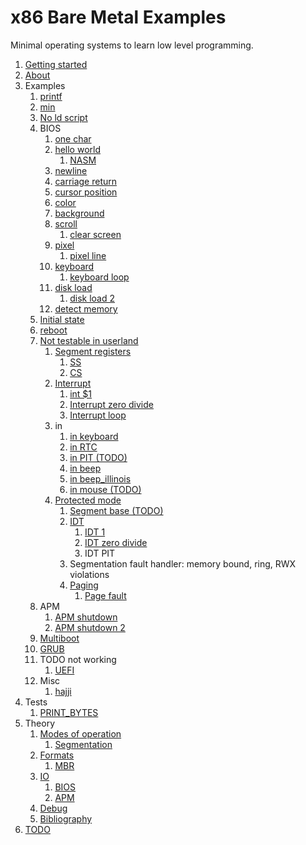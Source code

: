 # x86 Bare Metal Examples

Minimal operating systems to learn low level programming.

1.  [Getting started](getting-started.md)
1.  [About](about.md)
1.  Examples
    1.  [printf](printf/)
    1.  [min](min.S)
    1.  [No ld script](no-ld-script/)
    1.  BIOS
        1.  [one char](bios_one_char.S)
        1.  [hello world](bios_hello_world.S)
            1.  [NASM](nasm/)
        1.  [newline](bios_newline.S)
        1.  [carriage return](bios_carriage_return.S)
        1.  [cursor position](bios_cursor_position.S)
        1.  [color](bios_color.S)
        1.  [background](bios_background.S)
        1.  [scroll](bios_scroll.S)
            1.  [clear screen](bios_clear_screen.S)
        1.  [pixel](bios_pixel.S)
            1.  [pixel line](bios_pixel_line.S)
        1.  [keyboard](bios_keyboard.S)
            1.  [keyboard loop](bios_keyboard_loop.S)
        1.  [disk load](bios_disk_load.S)
            1.  [disk load 2](bios_disk_load2.S)
        1.  [detect memory](bios_detect_memory.S)
    1.  [Initial state](initial_state.S)
    1.  [reboot](reboot.S)
    1.  [Not testable in userland](not-testable-in-userland.md)
        1.  [Segment registers](segment_registers.S)
            1.  [SS](ss.S)
            1.  [CS](cs.S)
        1.  [Interrupt](interrupt.S)
            1.  [int $1](interrupt1.S)
            1.  [Interrupt zero divide](interrupt_zero_divide.S)
            1.  [Interrupt loop](interrupt_loop.S)
        1.  in
            1.  [in keyboard](in_keyboard.S)
            1.  [in RTC](in_rtc.S)
            1.  [in PIT (TODO)](in_pit.S)
            1.  [in beep](in_beep.S)
            1.  [in beep_illinois](in_beep_illinois.S)
            1.  [in mouse (TODO)](in_mouse.S)
        1.  [Protected mode](protected_mode.S)
            1.  [Segment base (TODO)](segment_base.S)
            1.  [IDT](idt.S)
                1.  [IDT 1](idt1.S)
                1. [IDT zero divide](idt_zero_divide.S)
                1. IDT PIT
            1.  Segmentation fault handler: memory bound, ring, RWX violations
            1.  [Paging](paging.S)
                1. [Page fault](page-fault.S)
    1.  APM
        1.  [APM shutdown](apm_shutdown.S)
        1.  [APM shutdown 2](apm_shutdown2.S)
    1.  [Multiboot](multiboot/)
    1.  [GRUB](grub/)
    1.  TODO not working
        1. [UEFI](uefi/)
    1.  Misc
        1.  [hajji](hajji/)
1.  Tests
    1. [PRINT_BYTES](test_print_bytes.S)
1.  Theory
    1.  [Modes of operation](modes-of-operation.md)
        1.  [Segmentation](segmentation.md)
    1.  [Formats](formats.md)
        1.  [MBR](mbr.md)
    1.  [IO](io.md)
        1.  [BIOS](bios.md)
        1.  [APM](apm.md)
    1.  [Debug](debug.md)
    1.  [Bibliography](bibliography.md)
1.  [TODO](TODO.md)
